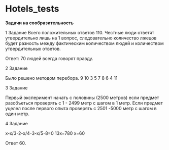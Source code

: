 # Hotels_tests

**Задачи на сообразительность**

1 Задание
Всего положительных ответов 110. Честные люди ответят утвердительно лишь на 1 вопрос, следовательно количество лжецов будет разность между фактическим количеством людей и количеством утвердительных ответов. 

Ответ: 70 людей всегда говорят правду.

2 Задание

Было решено методом перебора.
9 10 3
5 7 8
6 4 11

3 Задание 

Первый эксперимент начать с половины (2500 метров) если предмет разобъеться проверять с 1 - 2499 метр с шагом в 1 метр.
Если предмет уцелел после первого опыта проверять с 2501 -5000 метр с шагом в один метр. 

4 Задание

x-x/3-2-x/4-3-x/5-8=0
13x=780
x=60

Ответ 60.


